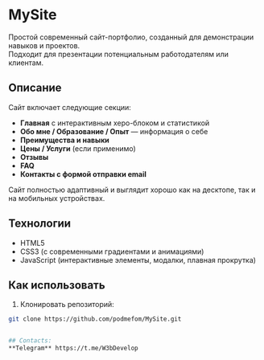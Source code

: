 # MySite

Простой современный сайт-портфолио, созданный для демонстрации навыков и проектов.  
Подходит для презентации потенциальным работодателям или клиентам.

## Описание

Сайт включает следующие секции:

- **Главная** с интерактивным херо-блоком и статистикой
- **Обо мне / Образование / Опыт** — информация о себе
- **Преимущества и навыки**
- **Цены / Услуги** (если применимо)
- **Отзывы**
- **FAQ**
- **Контакты с формой отправки email**

Сайт полностью адаптивный и выглядит хорошо как на десктопе, так и на мобильных устройствах.

## Технологии

- HTML5  
- CSS3 (с современными градиентами и анимациями)  
- JavaScript (интерактивные элементы, модалки, плавная прокрутка)  

## Как использовать

1. Клонировать репозиторий:
```bash
git clone https://github.com/podmefom/MySite.git


## Contacts:
**Telegram** https://t.me/W3bDevelop
